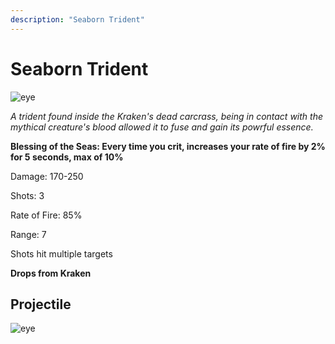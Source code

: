 ```yaml
---
description: "Seaborn Trident"
---
```


# Seaborn Trident

![eye](https://cdn.discordapp.com/attachments/1187552567295758487/1188038129182056458/Seaborn_Trident.png?ex=659911ba&is=65869cba&hm=880ee5c728c3f68cbe605173a0d5a89c7ff8694e9ac46e6c31f80a4ad855c7b2&)

<i>A trident found inside the Kraken's dead carcrass, being in contact with the mythical creature's blood allowed it to fuse and gain its powrful essence.</i>

**Blessing of the Seas: Every time you crit, increases your rate of fire by 2% for 5 seconds, max of 10%**

Damage: 170-250

Shots: 3

Rate of Fire: 85%

Range: 7

Shots hit multiple targets

**Drops from Kraken** 

## Projectile

![eye](https://cdn.discordapp.com/attachments/1160376179996496013/1188037761479999518/normal_ar_blade.gif?ex=65991163&is=65869c63&hm=b8e21ecc705cc241ff831fdd2eaf6b5bc83f14b147ff94dc8db668321e918e7e&)

